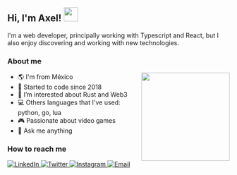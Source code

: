 <h2>
  Hi, I'm Axel!
  <img src="https://media4.giphy.com/media/8N2wP9LffgeLz3vwcc/giphy.gif?cid=790b7611a9b35b2f6245c30cf9fbb74eaf27d1142bddaa45&rid=giphy.gif&ct=s" width="32" />
</h2>

I'm a web developer, principally working with Typescript and React, but I also enjoy discovering and working with new technologies.

### About me

<img align="right" width="200" src="https://media4.giphy.com/media/tCu9YfvVT0iyimrNKd/giphy.gif?cid=790b7611f60950f1d2ee011360ae51ad754f910b49bd70a6&rid=giphy.gif&ct=s" />

- 🌎 I'm from México
- 🧩 Started to code since 2018
- 🧐 I’m interested about Rust and Web3
- 💻 Others languages that I've used: python, go, lua
- 🎮 Passionate about video games
- 💬 Ask me anything

### How to reach me

<a href="https://linkedin.com/in/axelvc">
  <img alt="LinkedIn" src="https://img.shields.io/badge/linkedin-0A66C2?&style=for-the-badge&logo=linkedin&logoColor=white" />
</a>
<a href="https://twitter.com/axel__vc">
  <img alt="Twitter" src="https://img.shields.io/badge/twitter-1DA1F2?&style=for-the-badge&logo=twitter&logoColor=white" />
</a>
<a href="https://instagram.com/axel_v.c/">
  <img alt="Instagram" src="https://img.shields.io/badge/instagram-E4405F?&style=for-the-badge&logo=instagram&logoColor=white" />
</a>
<a href="mailto:a.axelvc@gmail.com">
  <img alt="Email" src="https://img.shields.io/badge/email-242423?&style=for-the-badge&logo=gmail&logoColor=white" />
</a>
